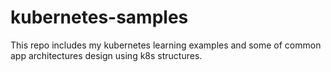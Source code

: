 # kubernetes-samples
This repo includes my kubernetes learning examples and some of common app architectures design using k8s structures.
